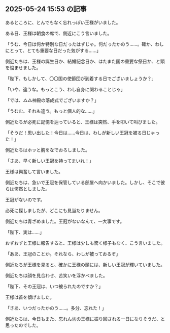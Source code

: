 ## 2025-05-24 15:53 の記事
あるところに、とんでもなく忘れっぽい王様がいました。

ある日、王様は朝食の席で、側近にこう言いました。

「うむ、今日は何か特別な日だったはずじゃ。何だったかのう……。確か、わしにとって、とても重要な日だった気がする……」

側近たちは、王様の誕生日か、結婚記念日か、はたまた国の重要な祭日か、と頭を悩ませました。

「陛下、もしかして、〇〇国の使節団が到着する日でございましょうか？」

「いや、違うな。もっとこう、わし自身に関わることじゃ」

「では、△△神殿の落成式でございますか？」

「うむむ、それも違う。もっと個人的な……」

側近たちが必死に記憶を辿っていると、王様は突然、手を叩いて叫びました。

「そうだ！思い出した！今日は……今日は、わしが新しい王冠を被る日じゃった！」

側近たちはホッと胸をなでおろしました。

「さあ、早く新しい王冠を持ってまいれ！」

王様は興奮して言いました。

側近たちは、急いで王冠を保管している部屋へ向かいました。しかし、そこで彼らは愕然としました。

王冠がないのです。

必死に探しましたが、どこにも見当たりません。

側近たちは青ざめました。王冠がないなんて、一大事です。

「陛下、実は……」

おずおずと王様に報告すると、王様は少しも驚く様子もなく、こう言いました。

「ああ、王冠のことか。それなら、わしが被っておるぞ」

側近たちが王様を見ると、確かに王様の頭には、新しい王冠が輝いていました。

側近たちは顔を見合わせ、苦笑いを浮かべました。

「陛下、その王冠は、いつ被られたのですか？」

王様は首を傾げました。

「さあ、いつだったかのう……。多分、忘れた！」

側近たちは、今日もまた、忘れん坊の王様に振り回される一日になりそうだ、と思ったのでした。
